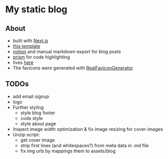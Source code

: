 # My static blog

## About

- built with [Next.js](https://nextjs.org/)
- [this template](https://github.com/vercel/next.js/tree/canary/examples/blog-starter)
- [notion](https://www.notion.so/) and manual markdown export
for blog posts
- [prism](https://prismjs.com/) for code highlighting
- lives [here](https://github.com/adriankast/nextjs-homepage)
- The favicons were generated with [RealFaviconGenerator](https://realfavicongenerator.net/)

## TODOs

- add email signup
- logo
- Further styling
  - style blog footer
  - code style
  - style about page
- Inspect image width optimization & fix image resizing for cover-images
- Unzip script:
  - get cover image
  - strip first lines (and whitespaces?) from meta data in .md file
  - fix img urls by mappings them to assets/blog
